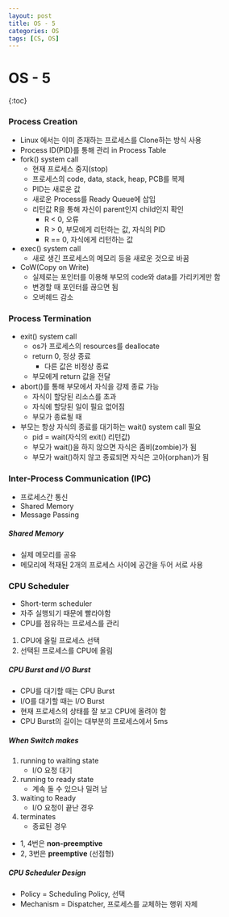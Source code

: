 ```yaml
---
layout: post
title: OS - 5
categories: OS
tags: [CS, OS]
---
```


# OS - 5

{:toc}

### Process Creation

- Linux 에서는 이미 존재하는 프로세스를 Clone하는 방식 사용
- Process ID(PID)를 통해 관리 in Process Table
- fork() system call
  - 현재 프로세스 중지(stop)
  - 프로세스의 code, data, stack, heap, PCB를 복제
  - PID는 새로운 값
  - 새로운 Process를 Ready Queue에 삽입
  - 리턴값 R을 통해 자신이 parent인지 child인지 확인
    - R < 0, 오류
    - R > 0, 부모에게 리턴하는 값, 자식의 PID
    - R == 0, 자식에게 리턴하는 값
- exec() system call
  - 새로 생긴 프로세스의 메모리 등을 새로운 것으로 바꿈
- CoW(Copy on Write)
  - 실제로는 포인터를 이용해 부모의 code와 data를 가리키게만 함
  - 변경할 때 포인터를 끊으면 됨
  - 오버헤드 감소

### Process Termination

- exit() system call
  - os가 프로세스의 resources를 deallocate
  - return 0, 정상 종료
    - 다른 값은 비정상 종료
  - 부모에게 return 값을 전달
- abort()를 통해 부모에서 자식을 강제 종료 가능
  - 자식이 할당된 리소스를 초과
  - 자식에 할당된 일이 필요 없어짐
  - 부모가 종료될 때
- 부모는 항상 자식의 종료를 대기하는 wait() system call 필요
  - pid = wait(자식의 exit() 리턴값)
  - 부모가 wait()을 하지 않으면 자식은 좀비(zombie)가 됨
  - 부모가 wait()하지 않고 종료되면 자식은 고아(orphan)가 됨

### Inter-Process Communication (IPC)

- 프로세스간 통신
- Shared Memory
- Message Passing

##### Shared Memory

- 실제 메모리를 공유
- 메모리에 적재된 2개의 프로세스 사이에 공간을 두어 서로 사용

### CPU Scheduler

- Short-term scheduler
- 자주 실행되기 때문에 빨라야함
- CPU를 점유하는 프로세스를 관리

1. CPU에 올릴 프로세스 선택
2. 선택된 프로세스를 CPU에 올림

##### CPU Burst and I/O Burst

- CPU를 대기할 때는 CPU Burst
- I/O를 대기할 때는 I/O Burst
- 현재 프로세스의 상태를 잘 보고 CPU에 올려야 함
- CPU Burst의 길이는 대부분의 프로세스에서 5ms

##### When Switch makes

1. running to waiting state
   - I/O 요청 대기
2. running to ready state
   - 계속 돌 수 있으나 밀려 남
3. waiting to Ready
   - I/O 요청이 끝난 경우
4. terminates
   - 종료된 경우

- 1, 4번은 **non-preemptive**
- 2, 3번은 **preemptive** (선점형)

##### CPU Scheduler Design

- Policy = Scheduling Policy, 선택
- Mechanism = Dispatcher, 프로세스를 교체하는 행위 자체
